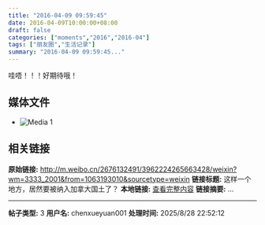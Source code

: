 ```yaml
---
title: "2016-04-09 09:59:45"
date: 2016-04-09T10:00:00+08:00
draft: false
categories: ["moments","2016","2016-04"]
tags: ["朋友圈","生活记录"]
summary: "2016-04-09 09:59:45..."
---
```


哇唔！！！好期待哦！

## 媒体文件

- ![Media 1](/Moments/photos/2016-04-09/201604090959450.jpg)

## 相关链接

**原始链接:** http://m.weibo.cn/2676132491/3962224265663428/weixin?wm=3333_2001&from=1063193010&sourcetype=weixin
**链接标题:** 这样一个地方，居然要被纳入加拿大国土了？
**本地链接:** [查看完整内容](/link_content/2016/04/2016-04-09/link_content/)
**链接摘要:** ...

---

**帖子类型:** 3
**用户名:** chenxueyuan001
**处理时间:** 2025/8/28 22:52:12